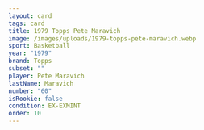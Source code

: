 ```yaml
---
layout: card
tags: card
title: 1979 Topps Pete Maravich
image: /images/uploads/1979-topps-pete-maravich.webp
sport: Basketball
year: "1979"
brand: Topps
subset: ""
player: Pete Maravich
lastName: Maravich
number: "60"
isRookie: false
condition: EX-EXMINT
order: 10
---
```

